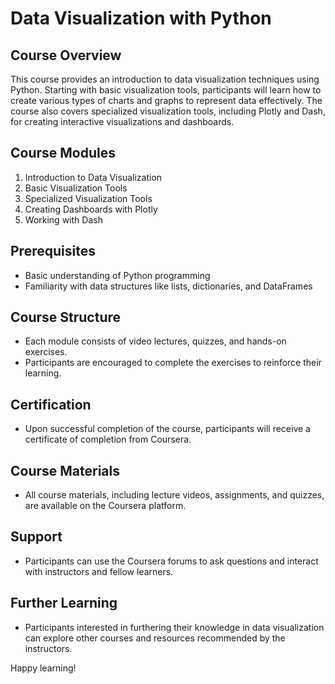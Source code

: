 # Data Visualization with Python

## Course Overview
This course provides an introduction to data visualization techniques using Python. Starting with basic visualization tools, participants will learn how to create various types of charts and graphs to represent data effectively. The course also covers specialized visualization tools, including Plotly and Dash, for creating interactive visualizations and dashboards.

## Course Modules
1. Introduction to Data Visualization
2. Basic Visualization Tools
3. Specialized Visualization Tools
4. Creating Dashboards with Plotly
5. Working with Dash

## Prerequisites
- Basic understanding of Python programming
- Familiarity with data structures like lists, dictionaries, and DataFrames

## Course Structure
- Each module consists of video lectures, quizzes, and hands-on exercises.
- Participants are encouraged to complete the exercises to reinforce their learning.

## Certification
- Upon successful completion of the course, participants will receive a certificate of completion from Coursera.

## Course Materials
- All course materials, including lecture videos, assignments, and quizzes, are available on the Coursera platform.

## Support
- Participants can use the Coursera forums to ask questions and interact with instructors and fellow learners.

## Further Learning
- Participants interested in furthering their knowledge in data visualization can explore other courses and resources recommended by the instructors.

Happy learning!
